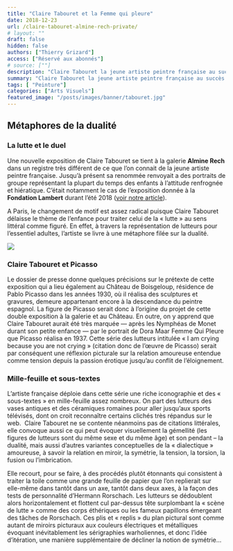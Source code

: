 ```yaml
---
title: "Claire Tabouret et la Femme qui pleure"
date: 2018-12-23
url: /claire-tabouret-almine-rech-private/
# layout: ""
draft: false
hidden: false
authors: ["Thierry Grizard"]
access: ["Réservé aux abonnés"]
# source: [""]
description: "Claire Tabouret la jeune artiste peintre française au succès foudroyant expose à la Collection Lambert en Avignon sous le thème des Veilleurs"
summary: "Claire Tabouret la jeune artiste peintre française au succès foudroyant expose à la Collection Lambert en Avignon sous le thème des Veilleurs"
tags: [ "Peinture"]
categories: ["Arts Visuels"]
featured_image: "/posts/images/banner/tabouret.jpg"
---
```

## Métaphores de la dualité

### La lutte et le duel

Une nouvelle exposition de Claire Tabouret se tient à la galerie **Almine Rech** dans un registre très différent de ce que l’on connait de la jeune artiste peintre française. Jusqu’à présent sa renommée renvoyait a des portraits de groupe représentant la plupart du temps des enfants à l’attitude renfrognée et hiératique. C’était notamment le cas de l’exposition donnée à la **Fondation Lambert** durant l’été 2018 ([voir notre article](/claire-tabouret-avignon/)).

A Paris, le changement de motif est assez radical puisque Claire Tabouret délaisse le thème de l’enfance pour traiter celui de la « lutte » au sens littéral comme figuré. En effet, à travers la représentation de lutteurs pour l’essentiel adultes, l’artiste se livre à une métaphore filée sur la dualité.

![](/posts/images/tabouret/Claire-tabouret_almine-rech-gallery_painting-2018.012-5.jpg)

### Claire Tabouret et Picasso

Le dossier de presse donne quelques précisions sur le prétexte de cette exposition qui a lieu également au Château de Boisgeloup, résidence de Pablo Picasso dans les années 1930, où il réalisa des sculptures et gravures, demeure appartenant encore à la descendance du peintre espagnol. La figure de Picasso serait donc à l’origine du projet de cette double exposition à la galerie et au Château. En outre, on y apprend que Claire Tabouret aurait été très marquée — après les Nymphéas de Monet durant son petite enfance — par le portrait de Dora Maar Femme Qui Pleure que Picasso réalisa en 1937. Cette série des lutteurs intitulée « I am crying because you are not crying » (citation donc de l’œuvre de Picasso) serait par conséquent une réflexion picturale sur la relation amoureuse entendue comme tension depuis la passion érotique jusqu’au conflit de l’éloignement.

### Mille-feuille et sous-textes

L’artiste française déploie dans cette série une riche iconographie et des « sous-textes » en mille-feuille assez nombreux. On part des lutteurs des vases antiques et des céramiques romaines pour aller jusqu’aux sports télévisés, dont on croit reconnaître certains clichés très répandus sur le web.  Claire Tabouret ne se contente néanmoins pas de citations littérales, elle convoque aussi ce qui peut évoquer visuellement la gémellité (les figures de lutteurs sont du même sexe et du même âge) et son pendant – la dualité, mais aussi d’autres variantes conceptuelles de la « dialectique » amoureuse, à savoir la relation en miroir, la symétrie, la tension, la torsion, la fusion ou l’imbrication.

Elle recourt, pour se faire, à des procédés plutôt étonnants qui consistent à traiter la toile comme une grande feuille de papier que l’on replierait sur elle-même dans tantôt dans un axe, tantôt dans deux axes, à la façon des tests de personnalité d’Hermann Rorschach. Les lutteurs se dédoublent alors horizontalement et flottent cul par-dessus tête surplombant la « scène de lutte » comme des corps éthériques ou les fameux papillons émergeant des tâches de Rorschach. Ces plis et « replis » du plan pictural sont comme autant de miroirs picturaux aux couleurs électriques et métalliques évoquant inévitablement les sérigraphies warholiennes, et donc l’idée d’itération, une manière supplémentaire de décliner la notion de symétrie...